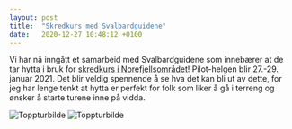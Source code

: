 ```yaml
---
layout: post
title:  "Skredkurs med Svalbardguidene"  
date:   2020-12-27 10:48:12 +0100
---
```


Vi har nå inngått et samarbeid med Svalbardguidene som innebærer at 
de tar hytta i bruk for [skredkurs i Norefjellsområdet][kurs]! Pilot-helgen
blir 27.-29. januar 2021. Det blir veldig spennende å se hva det kan
bli ut av dette, for jeg har lenge tenkt at hytta er perfekt for folk
som liker å gå i terreng og ønsker å starte turene inne på vidda.

<img src="/assets/img/topptur_a.jpg" alt="Toppturbilde" class="post-image" />
<img src="/assets/img/topptur_b.jpg" alt="Toppturbilde" class="post-image" />
<!--{% cloudinary post /assets/img/topptur_b.jpg alt="Toppturbilde" %}-->

[kurs]: https://www.svalbardguidene.no/kurs/skredkurs-pa-norefjell/
